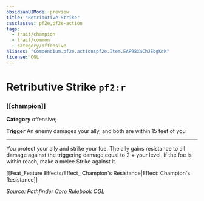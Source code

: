 ```yaml
---
obsidianUIMode: preview
title: "Retributive Strike"
cssclasses: pf2e,pf2e-action
tags:
  - trait/champion
  - trait/common
  - category/offensive
aliases: "Compendium.pf2e.actionspf2e.Item.EAP98XaChJEbgKcK"
license: OGL
---
```

# Retributive Strike `pf2:r`

### [[champion]]

**Category** offensive; 




**Trigger** An enemy damages your ally, and both are within 15 feet of you

* * *

You protect your ally and strike your foe. The ally gains resistance to all damage against the triggering damage equal to 2 + your level. If the foe is within reach, make a melee Strike against it.

[[Feat_Feature Effects/Effect_ Champion's Resistance|Effect: Champion's Resistance]]

*Source: Pathfinder Core Rulebook*
*OGL*